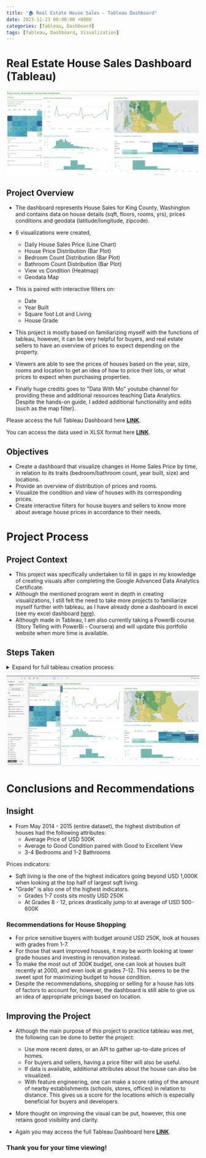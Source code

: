 ```yaml
---
title: "🏠 Real Estate House Sales - Tableau Dashboard"
date: 2023-11-23 00:00:00 +0800
categories: [Tableau, Dashboard]
tags: [Tableau, Dashboard, Visualization]
---
```


# Real Estate House Sales Dashboard (Tableau)

![tableau_dashboard](/portfolio/HouseSales_Dashboard/tableau_visuals.png)


## Project Overview
- The dashboard represents House Sales for King County, Washington and contains data on house details (sqft, floors, rooms, yrs), prices conditions and geodata (latitude/longitude, zipcode).
- 6 visualizations were created, 
    - Daily House Sales Price (Line Chart)
    - House Price Distribution (Bar Plot)
    - Bedroom Count Distribution (Bar Plot)
    - Bathroom Count Distribution (Bar Plot)
    - View vs Condition (Heatmap)
    - Geodata Map
- This is paired with interactive filters on:
    - Date
    - Year Built
    - Square foot Lot and Living
    - House Grade

- This project is mostly based on familiarizing myself with the functions of tableau, however, it can be very helpful for buyers, and real estate sellers to have an overview of prices to expect depending on the property.
- Viewers are able to see the prices of houses based on the year, size, rooms and location to get an idea of how to price their lots, or what prices to expect when purchasing properties.
- Finally huge credits goes to "Data With Mo" youtube channel for providing these and additional resources teaching Data Analytics. Despite the hands-on guide, I added additional functionality and edits (such as the map filter).

<!--- 
<iframe seamless frameborder="0" src="https://public.tableau.com/app/profile/ryan.l4426/viz/KingCountyHouseSalesDashboardInspiredbyMoChen/KingCountyHouseSales#1" width="100%" height="700" scrolling="yes" style="max-width: 100%;"></iframe>
--->


Please access the full Tableau Dashboard here **[LINK](https://public.tableau.com/app/profile/ryan.l4426/viz/KingCountyHouseSalesDashboardInspiredbyMoChen/KingCountyHouseSales#1 )**.

You can access the data used in XLSX format here **[LINK](https://github.com/rydata/rydata.github.io/blob/main/portfolio/HouseSales_Dashboard/HouseData.xlsx )**.

## Objectives
- Create a dashboard that visualize changes in Home Sales Price by time, in relation to its traits (bedroom/bathroom count, year built, size) and locations.
- Provide an overview of distribution of prices and rooms.
- Visualize the condition and view of houses with its corresponding prices.
- Create interactive filters for house buyers and sellers to know more about average house prices in accordance to their needs.  

# Project Process

## Project Context
- This project was specifically undertaken to fill in gaps in my knowledge of creating visuals after completing the Google Advanced Data Analytics Certificate.
- Although the mentioned program went in depth in creating visualizations, I still felt the need to take more projects to familiarize myself further with tableau, as I have already done a dashboard in excel (see my excel dashboard [here](https://rydata.github.io/posts/excel-project/)).
- Although made in Tableau, I am also currently taking a PowerBi course (Story Telling with PowerBi - Coursera) and will update this portfolio website when more time is available.


## Steps Taken

<details markdown="1"><summary> Expand for full tableau creation process:</summary>
### 1. Loading of Data Set, Validating Data, Formatting
- Data set was loaded in tableau. Fortunately, this dataset has already been cleaned and validated. This is a rarely the case in actual scenarios, but this is okay as the goal of this project is to learn tableau
- Data types had to be properly validated/set each time they were dragged to columns and rows for the visuals.
- Proper formatting had to be applied for each visual: font, colors, titles, lines and visualizations had to be uniformed. 

### 2. Creation of Visuals 
- Visual 1 - Avg House Sales Price Line Chart: data types had to be validated and formatted.
- Visual 2 - GeoData Map: proper country and zipcode had to be identified. Map was formatted for visibility.
- Visual 3 - Distribution of House Prices: Proper identification of data types and formatting was applied. Tooltip fixed.
- Visual 4 - Distribution of Bedrooms: formatting pasted from previous visuals. Renaming title and sheet.
- Visual 5 - Distribution of Bathrooms: formatting was pasted and adjusting of content. Tooltip corrected.
- Visual 6 - View vs Condition Heatmap: Dragging and reorganizing of variables, sorting fixed manually. Dragged price to color and labels. Formatted titles and visuals again.

### 3. Creation of Filters
- Create calendar filter: drag calendar to col (weekday), rows (week) and filters (month/year). Drag price to color (avg), date to label (day) and format colors and columns.
- Year filter: drag year to filters, show filter.
- Sqft living/lot filter: drag sqft living/lot to filters, show filter.

### 4. Build the dashboard
- Fixing sizing, set minimum to generic desktop size, uncheck maximum.
- Drag necessary items: containers, text, object, filters, and rename titles.
- Drag all visualizations and finalize formatting. 

### 5. Filter functionality



- The dashboard can be seen in the first sheet, while the second sheet contains instructions, input cells and calculations for the dashboard.
- For future references and projects, this calculation sheet design can and should be improved. However, only the main visual was the focus during the task.
- Applied filter by clicking: 
  - More options > apply to worksheets > selected worksheets (select all). 
  - Dashboard > actions > Filter > edit > untick map and line chart.
  - Do the same for the map to make it a filter.
  - Do the same for Yr, Sqft Loft and Sqft Living filters. 


### 6. Final Check and Publishing
- Final check up and formatting of text, numbers and relevant data.
- Test sliders and filters.
- The dashboard are saved and published via Tableau Public.
</details>

![tableau_filters](/portfolio/HouseSales_Dashboard/tableau_edit.png)

# Conclusions and Recommendations
## Insight
- From May 2014 - 2015 (entire dataset), the highest distribution of houses had the following attributes:
  - Average Price of USD 500K
  - Average to Good Condition paired with Good to Excellent View
  - 3-4 Bedrooms and 1-2 Bathrooms


Prices indicators:
- Sqft living is the one of the highest indicators going beyond USD 1,000K when looking at the top half of largest sqft living.
- "Grade" is also one of the highest indicators.
  - Grades 1-7 costs sits mostly USD 250K 
  - At Grades 8 - 12, prices drastically jump to at average of USD 500-600K 

### Recommendations for House Shopping
- For price sensitive buyers with budget around USD 250K, look at houses with grades from 1-7.
- For those that want improved houses, it may be worth looking at lower grade houses and investing in renovation instead.
- To make the most out of 300K budget, one can look  at houses built recently at 2000, and even look at grades 7-12. This seems to be the sweet spot for maximizing budget to house condition.
- Despite the recommendations, shopping or selling for a house has lots of factors to account for, however, the dashboard is still able to give us an idea of appropriate pricings based on location.

## Improving the Project
- Although the main purpose of this project to practice tableau was met, the following can be done to better the project: 
  - Use more recent dates, or an API to gather up-to-date prices of homes.
  - For buyers and sellers, having a price filter will also be useful.
  - If data is available, additional attributes about the house can also be visualized.
  - With feature engineering, one can make a score rating of the amount of nearby establishments (schools, stores, offices) in relation to distance. This gives us a score for the locations which is especially beneficial for buyers and developers.
- More thought on improving the visual can be put, however, this one retains good visibility and clarity.


- Again you may access the full Tableau Dashboard here **[LINK](https://public.tableau.com/app/profile/ryan.l4426/viz/KingCountyHouseSalesDashboardInspiredbyMoChen/KingCountyHouseSales#1 )**.

### Thank you for your time viewing!
